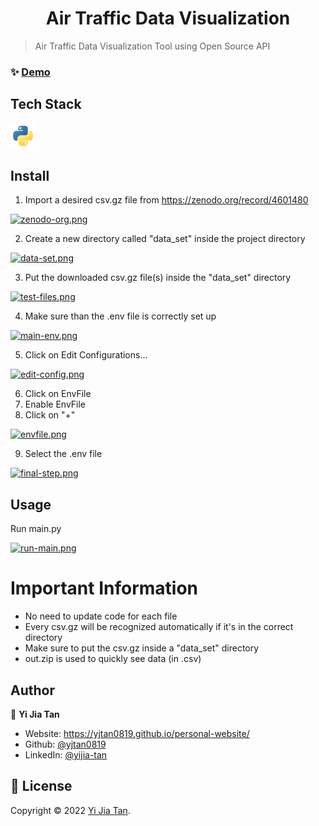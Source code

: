 <h1 align="center">Air Traffic Data Visualization</h1>

> Air Traffic Data Visualization Tool using Open Source API
### ✨ [Demo](https://colab.research.google.com/drive/19-_PZPN7P7BxhLQuQWLv3ofORl3PAr3t?usp=sharing)

## Tech Stack
<p align="left">  <a href="https://www.python.org" target="_blank" rel="noreferrer"> <img src="https://raw.githubusercontent.com/devicons/devicon/master/icons/python/python-original.svg" alt="python" width="40" height="40"/> </a> </p>

## Install

1. Import a desired csv.gz file from https://zenodo.org/record/4601480

[![zenodo-org.png](https://i.postimg.cc/YSxjvFtD/zenodo-org.png)](https://postimg.cc/yJk75kg0)

2. Create a new directory called "data_set" inside the project directory 

[![data-set.png](https://i.postimg.cc/ncZFDzw6/data-set.png)](https://postimg.cc/0rW1g8vf)


3. Put the downloaded csv.gz file(s) inside the "data_set" directory

[![test-files.png](https://i.postimg.cc/9QkHJFJX/test-files.png)](https://postimg.cc/68CPQKkF)

4. Make sure than the .env file is correctly set up

[![main-env.png](https://i.postimg.cc/6QzRDg4Q/main-env.png)](https://postimg.cc/mczt9dwx)

5. Click on Edit Configurations...

[![edit-config.png](https://i.postimg.cc/T2K7JqBb/edit-config.png)](https://postimg.cc/Sjpfy8SQ)

6. Click on EnvFile
7. Enable EnvFile
8. Click on "+"

[![envfile.png](https://i.postimg.cc/7LB9gfVX/envfile.png)](https://postimg.cc/5HC8J9DF)

9. Select the .env file

[![final-step.png](https://i.postimg.cc/XvXd6xfc/final-step.png)](https://postimg.cc/Z9tCr8DC)

## Usage

Run main.py

[![run-main.png](https://i.postimg.cc/qRsfJc0g/run-main.png)](https://postimg.cc/mzgpVHPG)

# Important Information
- No need to update code for each file
- Every csv.gz will be recognized automatically if it's in the correct directory
- Make sure to put the csv.gz inside a "data_set" directory
- out.zip is used to quickly see data (in .csv)

## Author

👤 **Yi Jia Tan**

* Website: https://yjtan0819.github.io/personal-website/
* Github: [@yjtan0819](https://github.com/yjtan0819)
* LinkedIn: [@yijia-tan](https://linkedin.com/in/yijia-tan)

## 📝 License

Copyright © 2022 [Yi Jia Tan](https://github.com/yjtan0819).<br />